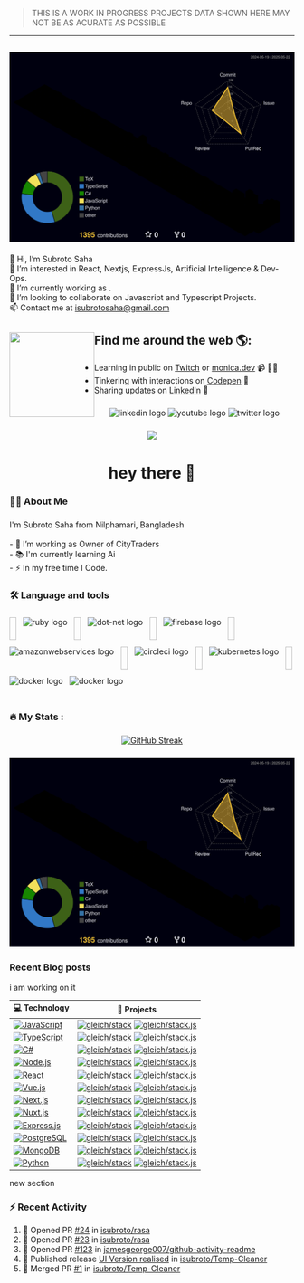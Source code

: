 > THIS IS A WORK IN PROGRESS PROJECTS DATA SHOWN HERE MAY NOT BE AS ACURATE AS POSSIBLE

---

## ![](./profile-3d-contrib/profile-night-rainbow.svg)

👋 Hi, I’m Subroto Saha<br>👀 I’m interested in React, Nextjs, ExpressJs, Artificial Intelligence & Dev-Ops.<br>🌱 I’m currently working as .<br>💞️ I’m looking to collaborate on Javascript and Typescript Projects.<br>📫 Contact me at isubrotosaha@gmail.com

## Find me around the web 🌎: <a href="https://github.com/sponsors/M0nica"><img align="left" width="150" height="150" src="https://github.com/M0nica/M0nica/blob/main/octomonica/m0nica-octocat-rotating.gif?raw=true"></a>

- Learning in public on <a href="https://www.twitch.tv/blacktechdiva">Twitch</a> or <a href="https://www.monica.dev">monica.dev</a> 📹 ✍🏾
- Tinkering with interactions on <a href="https://codepen.io/m0nica"> Codepen</a> 🏓
- Sharing updates on <a href="https://www.linkedin.com/in/monicampowell/">LinkedIn</a> 💼

###

<div align="center">
  <img src="https://img.shields.io/static/v1?message=LinkedIn&logo=linkedin&label=&color=0077B5&logoColor=white&labelColor=&style=for-the-badge" height="25" alt="linkedin logo"  />
  <img src="https://img.shields.io/static/v1?message=Youtube&logo=youtube&label=&color=FF0000&logoColor=white&labelColor=&style=for-the-badge" height="25" alt="youtube logo"  />
  <img src="https://img.shields.io/static/v1?message=Twitter&logo=twitter&label=&color=1DA1F2&logoColor=white&labelColor=&style=for-the-badge" height="25" alt="twitter logo"  />
</div>

###

<div align="center">
  <img src="https://visitor-badge.laobi.icu/badge?page_id=maurodesouza.maurodesouza&"  />
</div>

###

<h1 align="center">hey there 👋</h1>

###

<h3 align="left">👩‍💻  About Me</h3>

###

<p align="left">I'm Subroto Saha from Nilphamari, Bangladesh<br><br>- 🔭 I’m working as Owner of CityTraders<br>- 📚 I'm currently learning Ai<br>- ⚡ In my free time I Code.</p>

###

<h3 align="left">🛠 Language and tools</h3>

###

<div align="left" style="display: flex; flex-wrap: wrap; gap: 12px;">


  <img width="12" />
  <img src="https://api.iconify.design/devicon:javascript.svg" height="40" alt="ruby logo"  />
  <img width="12" />
  <img src="https://api.iconify.design/devicon:typescript.svg" height="40" alt="dot-net logo"  />
  <img width="12" />
  <img src="https://cdn.jsdelivr.net/gh/devicons/devicon/icons/firebase/firebase-plain-wordmark.svg" height="40" alt="firebase logo"  />
  <img width="12" />
  <img src="https://api.iconify.design/devicon:amazonwebservices-wordmark.svg" height="40" alt="amazonwebservices logo"  />
  <img width="12" />
  <img src="https://api.iconify.design/devicon:git.svg" height="40" alt="circleci logo"  />
  <img width="12" />
  <img src="https://cdn.jsdelivr.net/gh/devicons/devicon/icons/kubernetes/kubernetes-plain.svg" height="40" alt="kubernetes logo"  />
  <img width="12" />
  <img src="https://cdn.jsdelivr.net/gh/devicons/devicon/icons/docker/docker-plain-wordmark.svg" height="40" alt="docker logo"  />
  <img src="https://api.iconify.design/devicon:digitalocean.svg" height="40" alt="docker logo"  />
</div>

###

<h3 align="left">🔥   My Stats :</h3>

###

<div align="center">
  <a href="https://git.io/streak-stats"><img src="https://streak-stats.demolab.com?user=isubroto&theme=dark&hide_border=true&short_numbers=true&card_width=500" alt="GitHub Streak" /></a>
</div>

###

![](./profile-3d-contrib/profile-night-rainbow.svg)

### Recent Blog posts

<!-- BLOG-POST-LIST:START -->

<!-- BLOG-POST-LIST:END -->

i am working on it

<!-- START OF PROFILE STACK, DO NOT REMOVE -->
| 💻 **Technology** | 🚀 **Projects** |
| - | - |
| [![JavaScript](https://img.shields.io/static/v1?label=&message=JavaScript&color=F7DF1E&logo=javascript&logoColor=FFFFFF)](https://www.javascript.com/) | [![gleich/stack](https://img.shields.io/static/v1?label=&message=stack&color=000605&logo=github&logoColor=FFFFFF&labelColor=000605)](https://github.com/gleich/stack) [![gleich/stack.js](https://img.shields.io/static/v1?label=&message=stack.js&color=000605&logo=github&logoColor=FFFFFF&labelColor=000605)](https://github.com/gleich/stack.js) |
| [![TypeScript](https://img.shields.io/static/v1?label=&message=TypeScript&color=007ACC&logo=typescript&logoColor=FFFFFF)](https://www.typescriptlang.org/) | [![gleich/stack](https://img.shields.io/static/v1?label=&message=stack&color=000605&logo=github&logoColor=FFFFFF&labelColor=000605)](https://github.com/gleich/stack) [![gleich/stack.js](https://img.shields.io/static/v1?label=&message=stack.js&color=000605&logo=github&logoColor=FFFFFF&labelColor=000605)](https://github.com/gleich/stack.js) |
| [![C#](https://img.shields.io/static/v1?label=&message=C#&color=239120&logo=csharp&logoColor=FFFFFF)](https://learn.microsoft.com/en-us/dotnet/csharp/) | [![gleich/stack](https://img.shields.io/static/v1?label=&message=stack&color=000605&logo=github&logoColor=FFFFFF&labelColor=000605)](https://github.com/gleich/stack) [![gleich/stack.js](https://img.shields.io/static/v1?label=&message=stack.js&color=000605&logo=github&logoColor=FFFFFF&labelColor=000605)](https://github.com/gleich/stack.js) |
| [![Node.js](https://img.shields.io/static/v1?label=&message=Node.js&color=8CC84B&logo=nodejs&logoColor=FFFFFF)](https://nodejs.org/) | [![gleich/stack](https://img.shields.io/static/v1?label=&message=stack&color=000605&logo=github&logoColor=FFFFFF&labelColor=000605)](https://github.com/gleich/stack) [![gleich/stack.js](https://img.shields.io/static/v1?label=&message=stack.js&color=000605&logo=github&logoColor=FFFFFF&labelColor=000605)](https://github.com/gleich/stack.js) |
| [![React](https://img.shields.io/static/v1?label=&message=React&color=61DAFB&logo=react&logoColor=FFFFFF)](https://reactjs.org/) | [![gleich/stack](https://img.shields.io/static/v1?label=&message=stack&color=000605&logo=github&logoColor=FFFFFF&labelColor=000605)](https://github.com/gleich/stack) [![gleich/stack.js](https://img.shields.io/static/v1?label=&message=stack.js&color=000605&logo=github&logoColor=FFFFFF&labelColor=000605)](https://github.com/gleich/stack.js) |
| [![Vue.js](https://img.shields.io/static/v1?label=&message=Vue.js&color=42B883&logo=vuejs&logoColor=FFFFFF)](https://vuejs.org/) | [![gleich/stack](https://img.shields.io/static/v1?label=&message=stack&color=000605&logo=github&logoColor=FFFFFF&labelColor=000605)](https://github.com/gleich/stack) [![gleich/stack.js](https://img.shields.io/static/v1?label=&message=stack.js&color=000605&logo=github&logoColor=FFFFFF&labelColor=000605)](https://github.com/gleich/stack.js) |
| [![Next.js](https://img.shields.io/static/v1?label=&message=Next.js&color=000000&logo=nextjs&logoColor=FFFFFF)](https://nextjs.org/) | [![gleich/stack](https://img.shields.io/static/v1?label=&message=stack&color=000605&logo=github&logoColor=FFFFFF&labelColor=000605)](https://github.com/gleich/stack) [![gleich/stack.js](https://img.shields.io/static/v1?label=&message=stack.js&color=000605&logo=github&logoColor=FFFFFF&labelColor=000605)](https://github.com/gleich/stack.js) |
| [![Nuxt.js](https://img.shields.io/static/v1?label=&message=Nuxt.js&color=00DC82&logo=nuxtjs&logoColor=FFFFFF)](https://nuxtjs.org/) | [![gleich/stack](https://img.shields.io/static/v1?label=&message=stack&color=000605&logo=github&logoColor=FFFFFF&labelColor=000605)](https://github.com/gleich/stack) [![gleich/stack.js](https://img.shields.io/static/v1?label=&message=stack.js&color=000605&logo=github&logoColor=FFFFFF&labelColor=000605)](https://github.com/gleich/stack.js) |
| [![Express.js](https://img.shields.io/static/v1?label=&message=Express.js&color=000000&logo=express&logoColor=FFFFFF)](https://expressjs.com/) | [![gleich/stack](https://img.shields.io/static/v1?label=&message=stack&color=000605&logo=github&logoColor=FFFFFF&labelColor=000605)](https://github.com/gleich/stack) [![gleich/stack.js](https://img.shields.io/static/v1?label=&message=stack.js&color=000605&logo=github&logoColor=FFFFFF&labelColor=000605)](https://github.com/gleich/stack.js) |
| [![PostgreSQL](https://img.shields.io/static/v1?label=&message=PostgreSQL&color=336791&logo=postgresql&logoColor=FFFFFF)](https://www.postgresql.org/) | [![gleich/stack](https://img.shields.io/static/v1?label=&message=stack&color=000605&logo=github&logoColor=FFFFFF&labelColor=000605)](https://github.com/gleich/stack) [![gleich/stack.js](https://img.shields.io/static/v1?label=&message=stack.js&color=000605&logo=github&logoColor=FFFFFF&labelColor=000605)](https://github.com/gleich/stack.js) |
| [![MongoDB](https://img.shields.io/static/v1?label=&message=MongoDB&color=47A248&logo=mongodb&logoColor=FFFFFF)](https://www.mongodb.com/) | [![gleich/stack](https://img.shields.io/static/v1?label=&message=stack&color=000605&logo=github&logoColor=FFFFFF&labelColor=000605)](https://github.com/gleich/stack) [![gleich/stack.js](https://img.shields.io/static/v1?label=&message=stack.js&color=000605&logo=github&logoColor=FFFFFF&labelColor=000605)](https://github.com/gleich/stack.js) |
| [![Python](https://img.shields.io/static/v1?label=&message=Python&color=3776AB&logo=python&logoColor=FFFFFF)](https://www.python.org/) | [![gleich/stack](https://img.shields.io/static/v1?label=&message=stack&color=000605&logo=github&logoColor=FFFFFF&labelColor=000605)](https://github.com/gleich/stack) [![gleich/stack.js](https://img.shields.io/static/v1?label=&message=stack.js&color=000605&logo=github&logoColor=FFFFFF&labelColor=000605)](https://github.com/gleich/stack.js) |
<!-- END OF PROFILE STACK, DO NOT REMOVE -->

new section

### :zap: Recent Activity

<!--START_SECTION:activity-->

1. 💪 Opened PR [#24](https://github.com/isubroto/rasa/pull/24) in [isubroto/rasa](https://github.com/isubroto/rasa)
2. 💪 Opened PR [#23](https://github.com/isubroto/rasa/pull/23) in [isubroto/rasa](https://github.com/isubroto/rasa)
3. 💪 Opened PR [#123](https://github.com/jamesgeorge007/github-activity-readme/pull/123) in [jamesgeorge007/github-activity-readme](https://github.com/jamesgeorge007/github-activity-readme)
4. 🚀 Published release [UI Version realised](https://github.com/isubroto/Temp-Cleaner/releases/tag/2.0.0) in [isubroto/Temp-Cleaner](https://github.com/isubroto/Temp-Cleaner)
5. 🎉 Merged PR [#1](https://github.com/isubroto/Temp-Cleaner/pull/1) in [isubroto/Temp-Cleaner](https://github.com/isubroto/Temp-Cleaner)
<!--END_SECTION:activity-->